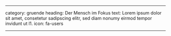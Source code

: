 ---

category: gruende
heading: Der Mensch im Fokus
text: Lorem ipsum dolor sit amet, consetetur sadipscing elitr, sed diam nonumy eirmod tempor invidunt ut l1.
icon: fa-users

---